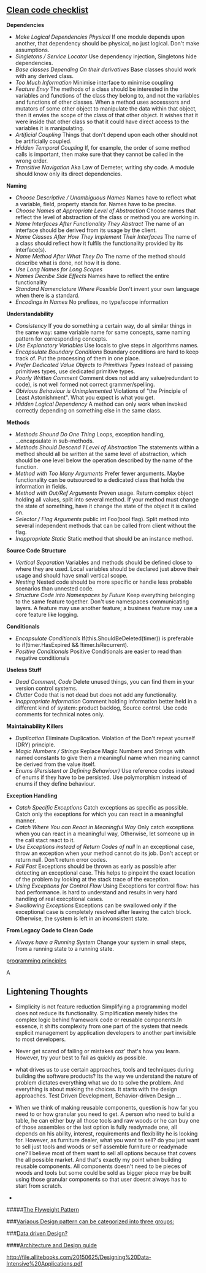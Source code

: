 [Clean code checklist](https://github.com/bhochhi/design-pattern-guide/wiki/clean-code-checklist)
---

__Dependencies__
* _Make Logical Dependencies Physical_ If one module depends upon another, that dependency should be physical, no just logical. Don't make assumptions. 
* _Singletons / Service Locator_ Use dependency injection, Singletons hide dependencies.
* _Base classes Depending On their derivatives_ Base classes should work with any derived class.
* _Too Much Information_ Minimise interface to minimise coupling
* _Feature Envy_ The methods of a class should be interested in the variables and functions of the class they belong to, and not the variables and functions of other classes. When a method uses accesssors and mutators of some other object to manipulate the data within that object, then it envies the scope of the class of that other object. It wishes that it were inside that other class so that it could have direct access to the variables it is manipulating.
* _Artificial Coupling_ Things that don't depend upon each other should not be artificially coupled.
* _Hidden Temporal Coupling_ If, for example, the order of some method calls is important, then make sure that they cannot be called in the wrong order.
* _Transitive Navigation_ Aka Law of Demeter, writing shy code. A module should know only its direct dependencies.


__Naming__
* _Choose Descriptive / Unambiguous Names_ Names have to reflect what a variable, field, property stands for. Names have to be precise.
* _Choose Names at Appropriate Level of Abstraction_ Choose names that reflect the level of abstraction of the class or method you are working in.
* _Name Interfaces After Functionality They Abstract_ The name of an interface should be derived from its usage by the client.
* _Name Classes After How They Implement Their Interfaces_ The name of a class should reflect how it fulfils the functionality provided by its interface(s).
* _Name Method After What They Do_ The name of the method should describe what is done, not how it is done.
* _Use Long Names for Long Scopes_
* _Names Decribe Side Effects_ Names have to reflect the entire functionality
* _Standard Namenclature Where Possible_ Don't invent your own language when there is a standard.
* _Encodings in Names_ No prefixes, no type/scope information

__Understandability__
* _Consistency_ If you do something a certain way, do all similar things in the same way: same variable name for same concepts, same naming pattern for corresponding concepts.
* _Use Explanatory Variables_ Use locals to give steps in algorithms names.
* _Encapsulate Boundary Conditions_ Boundary conditions are hard to keep track of. Put the processing of them in one place.
* _Prefer Dedicated Value Objects to Primitives Types_ Instead of passing primitives types, use dedicated primitive types.
* _Poorly Written Comment_ Comment does not add any value(redundant to code), is not well formed not correct grammer/spelling.
* _Obivious Behaviour is Unimplemented_ Violations of "the Principle of Least Astonishment". What you expect is what you get.
* _Hidden Logical Dependency_ A method can only work when invoked correctly depending on something else in the same class.


__Methods__
* _Methods Shound Do One Thing_ Loops, exception handling, ...encapsulate in sub-methods.
* _Methods Should Descend 1 Level of Abstraction_ The statements within a method should all be written at the same level of abstraction, which should be one level below the operation described by the name of the function.
* _Method with Too Many Arguments_ Prefer fewer arguments. Maybe functionality can be outsourced to a dedicated class that holds the information in fields.
* _Method with Out/Ref Arguments_ Preven usage. Return complex object holding all values, split into several method. If your method must change the state of something, have it change the state of the object it is called on.
* _Selector / Flag Arguments_ public int Foo(bool flag). Split method into several independent methods that can be called from client without the flag.
* _Inappropriate Static_ Static method that should be an instance method.

__Source Code Structure__
* _Vertical Separation_ Variables and methods should be defined close to where they are used. Local variables should be declared just above their usage and should have small vertical scope.
* _Nesting_ Nested code should be more specific or handle less probable scenarios than unnested code.
* _Structure Code into Namespaces by Future_ Keep everything belonging to the same feature together. Don't use namespaces communicating layers. A feature may use another feature; a business feature may use a core feature like logging.

__Conditionals__
* _Encapsulate Conditionals_ If(this.ShouldBeDeleted(timer)) is preferable to if(timer.HasExpired && !timer.IsRecurrent).
* _Positive Conditionals_ Positive Conditionals are easier to read than negative conditionals

__Useless Stuff__
* _Dead Comment, Code_ Delete unused things, you can find them in your version control systems.
* _Clutter_ Code that is not dead but does not add any functionality.
* _Inappropriate Information_ Comment holding information better held in a different kind of system: product backlog, Source control. Use code comments for technical notes only.

__Maintainability Killers__
* _Duplication_ Eliminate Duplication. Violation of the Don't repeat yourself (DRY) principle.
* _Magic Numbers / Strings_ Replace Magic Numbers and Strings with named constants to give them a meaningful name when meaning cannot be derived from the value itself. 
* _Enums (Persistent or Defining Behaviour)_ Use reference codes instead of enums if they have to be persisted. Use polymorphism instead of enums if they define behaviour. 

__Exception Handling__
* _Catch Specific Exceptions_ Catch exceptions as specific as possible. Catch only the exceptions for which you can react in a meaningful manner.
* _Catch Where You can React in Meaningful Way_ Only catch exceptions when you can react in a meaningful way, Otherwise, let someone up in the call stact react to it.
* _Use Exceptions instead of Return Codes of null_ In an exceptional case, throw an exception when your method cannot do its job. Don't accept or return null. Don't return error codes.
* _Fail Fast_ Exceptions should be thrown as early as possible after detecting an exceptional case. This helps to pinpoint the exact location of the problem by looking at the stack trace of the exception.
* _Using Exceptions for Control Flow_ Using Exceptions for control flow: has bad performance. is hard to understand and results in very hard handling of real execptional cases.
* _Swallowing Exceptions_ Exceptions can be swallowed only if the exceptional case is completely resolved after leaving the catch block. Otherwise, the system is left in an inconsistent state.

**From Legacy Code to Clean Code**
* _Always have a Running System_ Change your system in small steps, from a running state to a running state.

 
[programming principles](http://webpro.github.io/programming-principles)

A



Lightening Thoughts
---
* Simplicity is not feature reduction
 Simplifying a programming model does not reduce its functionality. Simplification merely hides the complex logic behind framework code or reusable components.In essence, it shifts complexity from one part of the system that needs explicit management by application developers to another part invisible to most developers. 

* Never get scared of failing or mistakes coz' that's how you learn. However, try your best to fail as quickly as possible.

*  what drives us to use certain approaches, tools and techniques during building the software products? Its the way we understand the nature of problem dictates everything what we do to solve the problem. And everything is about making the choices. It starts with the design approaches. Test Driven Development, Behavior-driven Design ...
*  When we think of making reusable components, question is how far you need to or how granular you need to get. A person who need to build a table, he can either buy all those tools and raw woods or he can buy one of those assembles or the last option is fully readymade one, all depends on his ability, interest, requirements and flexibility he is looking for. However, as furniture dealer, what you want to sell? do you just want to sell just tools and woods or self assemble furniture or readymade one? I believe most of them want to sell all options because that covers the all possible market. And that's exactly my point when building reusable components. All components doesn't need to be pieces of woods and tools but some could be sold as bigger piece may be built using those granular components so that user doesnt always has to start from scratch. 
*  


#####[The Flyweight Pattern](https://dzone.com/articles/the-flyweight-pattern?utm_medium=feed&utm_source=feedpress.me&utm_campaign=Feed:%20dzone%2Fjava)


###[Variaous Design pattern can be categorized into three groups:](https://github.com/bhochhi/design-pattern-guide/wiki/Various-Design-patterns)

   
   
###[Data driven Design?](https://github.com/bhochhi/design-pattern-guide/wiki/data-driven-design) 


####[Architecture and Design guide](http://www.tutorialspoint.com/software_architecture_design/)





http://file.allitebooks.com/20150625/Designing%20Data-Intensive%20Applications.pdf



